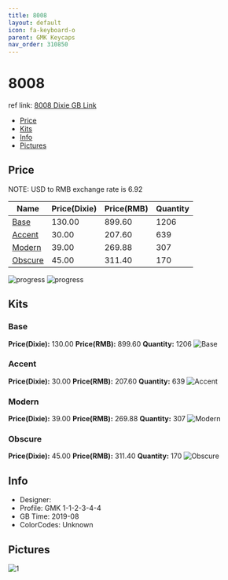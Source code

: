 ```yaml
---
title: 8008
layout: default
icon: fa-keyboard-o
parent: GMK Keycaps
nav_order: 310850
---
```


# 8008

ref link: [8008 Dixie GB Link](https://dixiemech.store/collections/gmk-8008/products/gmk-8008)

* [Price](#price)
* [Kits](#kits)
* [Info](#info)
* [Pictures](#pictures)


## Price  
NOTE: USD to RMB exchange rate is 6.92

| Name          | Price(Dixie)    |  Price(RMB) | Quantity |
| ------------- | ------------ |  ---------- | -------- |
|[Base](#base)|130.00|899.60|1206|
|[Accent](#accent)|30.00|207.60|639|
|[Modern](#modern)|39.00|269.88|307|
|[Obscure](#obscure)|45.00|311.40|170|

<img src="{{ 'assets/images/gmk-keycaps/8008/progress2.png' | relative_url }}" alt="progress" class="image featured">
<img src="{{ 'assets/images/gmk-keycaps/8008/progress1.png' | relative_url }}" alt="progress" class="image featured">

## Kits
### Base
**Price(Dixie):** 130.00    **Price(RMB):** 899.60    **Quantity:** 1206
<img src="{{ 'assets/images/gmk-keycaps/8008/kits_pics/base.png' | relative_url }}" alt="Base" class="image featured">

### Accent
**Price(Dixie):** 30.00    **Price(RMB):** 207.60    **Quantity:** 639
<img src="{{ 'assets/images/gmk-keycaps/8008/kits_pics/accent.png' | relative_url }}" alt="Accent" class="image featured">

### Modern
**Price(Dixie):** 39.00    **Price(RMB):** 269.88    **Quantity:** 307
<img src="{{ 'assets/images/gmk-keycaps/8008/kits_pics/modern.png' | relative_url }}" alt="Modern" class="image featured">

### Obscure
**Price(Dixie):** 45.00    **Price(RMB):** 311.40    **Quantity:** 170
<img src="{{ 'assets/images/gmk-keycaps/8008/kits_pics/obscure.png' | relative_url }}" alt="Obscure" class="image featured">


## Info
* Designer: 
* Profile: GMK 1-1-2-3-4-4
* GB Time: 2019-08
* ColorCodes: Unknown


## Pictures
<img src="{{ 'assets/images/gmk-keycaps/8008/rendering_pics/1.jpg' | relative_url }}" alt="1" class="image featured">
